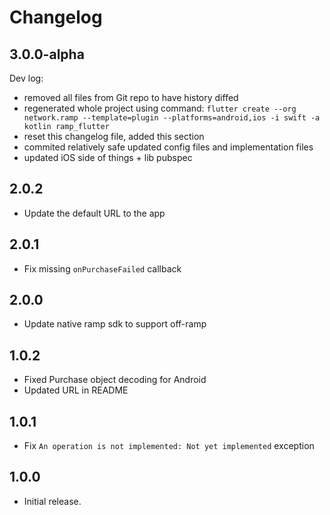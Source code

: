 # Changelog

## 3.0.0-alpha
Dev log:
- removed all files from Git repo to have history diffed
- regenerated whole project using command:
    `flutter create --org network.ramp --template=plugin --platforms=android,ios -i swift -a kotlin ramp_flutter`
- reset this changelog file, added this section
- commited relatively safe updated config files and implementation files
- updated iOS side of things + lib pubspec

## 2.0.2

* Update the default URL to the app

## 2.0.1

* Fix missing `onPurchaseFailed` callback

## 2.0.0

* Update native ramp sdk to support off-ramp

## 1.0.2

* Fixed Purchase object decoding for Android
* Updated URL in README

## 1.0.1

* Fix `An operation is not implemented: Not yet implemented` exception

## 1.0.0

* Initial release.
